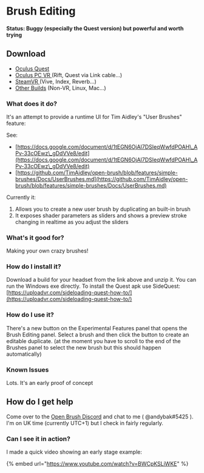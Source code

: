 # Brush Editing

#### Status: Buggy (especially the Quest version) but powerful and worth trying

## Download

* [Oculus Quest](https://nightly.link/IxxyXR/open-brush/workflows/build/features%2Fbrush-editing/Oculus%20Quest%20Experimental.zip)
* [Oculus PC VR ](https://nightly.link/IxxyXR/open-brush/workflows/build/features%2Fbrush-editing/Windows%20Rift%20Experimental.zip)(Rift, Quest via Link cable...)
* [SteamVR ](https://nightly.link/IxxyXR/open-brush/workflows/build/features%2Fbrush-editing/Windows%20SteamVR%20Experimental.zip)(Vive, Index, Reverb...)
* [Other Builds](https://nightly.link/IxxyXR/open-brush/workflows/build/features%2Fbrush-editing) (Non-VR, Linux, Mac...)

### What does it do?

It's an attempt to provide a runtime UI for Tim Aidley's "User Brushes" feature:

See:

* [https://docs.google.com/document/d/1tEGN6OjAI7DSIeqWwfdPOAH\_APv-33cOEwz\_gDdVVe8/edit](https://docs.google.com/document/d/1tEGN6OjAI7DSIeqWwfdPOAH\_APv-33cOEwz\_gDdVVe8/edit)
* [https://github.com/TimAidley/open-brush/blob/features/simple-brushes/Docs/UserBrushes.md](https://github.com/TimAidley/open-brush/blob/features/simple-brushes/Docs/UserBrushes.md)

Currently it:

1. Allows you to create a new user brush by duplicating an built-in brush
2. It exposes shader parameters as sliders and shows a preview stroke changing in realtime as you adjust the sliders

### What's it good for?

Making your own crazy brushes!

### How do I install it?

Download a build for your headset from the link above and unzip it. You can run the Windows exe directly. To install the Quest apk use SideQuest: [https://uploadvr.com/sideloading-quest-how-to/](https://uploadvr.com/sideloading-quest-how-to/)

### How do I use it?

There's a new button on the Experimental Features panel that opens the Brush Editing panel. Select a brush and then click the button to create an editable duplicate. (at the moment you have to scroll to the end of the Brushes panel to select the new brush but this should happen automatically)

### Known Issues

Lots. It's an early proof of concept

## How do I get help

Come over to the [Open Brush Discord](https://discord.com/invite/fS69VdFXpk) and chat to me ( @andybak#5425 ). I'm on UK time (currently UTC+1) but I check in fairly regularly.

### Can I see it in action?

I made a quick video showing an early stage example:

{% embed url="https://www.youtube.com/watch?v=BWCpKSLiWKE" %}
